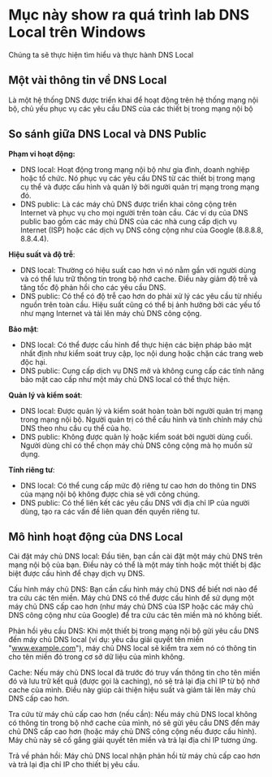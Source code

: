 # Mục này show ra quá trình lab DNS Local trên Windows
Chúng ta sẽ thực hiện tìm hiểu và thực hành DNS Local 
## Một vài thông tin về DNS Local
Là một hệ thống DNS được triển khai để hoạt động trên hệ thống mạng nội bộ, chủ yếu phục vụ các yêu cầu DNS của các thiết bị trong mạng nội bộ

## So sánh giữa DNS Local và DNS Public
**Phạm vi hoạt động:**
- DNS local: Hoạt động trong mạng nội bộ như gia đình, doanh nghiệp hoặc tổ chức. Nó phục vụ các yêu cầu DNS từ các thiết bị trong mạng cụ thể và được cấu hình và quản lý bởi người quản trị mạng trong mạng đó.
- DNS public: Là các máy chủ DNS được triển khai công cộng trên Internet và phục vụ cho mọi người trên toàn cầu. Các ví dụ của DNS public bao gồm các máy chủ DNS của các nhà cung cấp dịch vụ Internet (ISP) hoặc các dịch vụ DNS công cộng như của Google (8.8.8.8, 8.8.4.4).

**Hiệu suất và độ trễ**:
- DNS local: Thường có hiệu suất cao hơn vì nó nằm gần với người dùng và có thể lưu trữ thông tin trong bộ nhớ cache. Điều này giảm độ trễ và tăng tốc độ phản hồi cho các yêu cầu DNS.
- DNS public: Có thể có độ trễ cao hơn do phải xử lý các yêu cầu từ nhiều nguồn trên toàn cầu. Hiệu suất cũng có thể bị ảnh hưởng bởi các yếu tố như mạng Internet và tải lên máy chủ 
DNS công cộng.

**Bảo mật**:
- DNS local: Có thể được cấu hình để thực hiện các biện pháp bảo mật nhất định như kiểm soát truy cập, lọc nội dung hoặc chặn các trang web độc hại.
- DNS public: Cung cấp dịch vụ DNS mở và không cung cấp các tính năng bảo mật cao cấp như một máy chủ DNS local có thể thực hiện.

**Quản lý và kiểm soát**:
- DNS local: Được quản lý và kiểm soát hoàn toàn bởi người quản trị mạng trong mạng nội bộ. Người quản trị có thể cấu hình và tinh chỉnh máy chủ DNS theo nhu cầu cụ thể của họ.
- DNS public: Không được quản lý hoặc kiểm soát bởi người dùng cuối. Người dùng chỉ có thể chọn máy chủ DNS công cộng mà họ muốn sử dụng.

**Tính riêng tư**:
- DNS local: Có thể cung cấp mức độ riêng tư cao hơn do thông tin DNS của mạng nội bộ không được chia sẻ với công chúng.
- DNS public: Có thể liên kết các yêu cầu DNS với địa chỉ IP của người dùng, tạo ra các vấn đề liên quan đến quyền riêng tư.

## Mô hình hoạt động của DNS Local
Cài đặt máy chủ DNS local: Đầu tiên, bạn cần cài đặt một máy chủ DNS trên mạng nội bộ của bạn. Điều này có thể là một máy tính hoặc một thiết bị đặc biệt được cấu hình để chạy dịch vụ DNS.

Cấu hình máy chủ DNS: Bạn cần cấu hình máy chủ DNS để biết nơi nào để tra cứu các tên miền. Máy chủ DNS có thể được cấu hình để sử dụng một máy chủ DNS cấp cao hơn (như máy chủ DNS của ISP hoặc các máy chủ DNS công cộng như của Google) để tra cứu các tên miền mà nó không biết.

Phản hồi yêu cầu DNS: Khi một thiết bị trong mạng nội bộ gửi yêu cầu DNS đến máy chủ DNS local (ví dụ: yêu cầu giải quyết tên miền "www.example.com"), máy chủ DNS local sẽ kiểm tra xem nó có thông tin cho tên miền đó trong cơ sở dữ liệu của mình không.

Cache: Nếu máy chủ DNS local đã trước đó truy vấn thông tin cho tên miền đó và lưu trữ kết quả (được gọi là caching), nó sẽ trả lại địa chỉ IP từ bộ nhớ cache của mình. Điều này giúp cải thiện hiệu suất và giảm tải lên máy chủ DNS cấp cao hơn.

Tra cứu từ máy chủ cấp cao hơn (nếu cần): Nếu máy chủ DNS local không có thông tin trong bộ nhớ cache của mình, nó sẽ gửi yêu cầu DNS đến máy chủ DNS cấp cao hơn (hoặc máy chủ DNS công cộng nếu được cấu hình). Máy chủ này sẽ cố gắng giải quyết tên miền và trả lại địa chỉ IP tương ứng.

Trả về phản hồi: Máy chủ DNS local nhận phản hồi từ máy chủ cấp cao hơn và trả lại địa chỉ IP cho thiết bị yêu cầu.